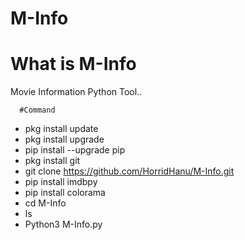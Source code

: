 # M-Info
# What is M-Info
Movie Information Python Tool..

      #Command 
* pkg install update
* pkg install upgrade
* pip install --upgrade pip
* pkg install git
* git clone https://github.com/HorridHanu/M-Info.git
* pip install imdbpy
* pip install colorama
* cd M-Info
* ls
* Python3 M-Info.py
